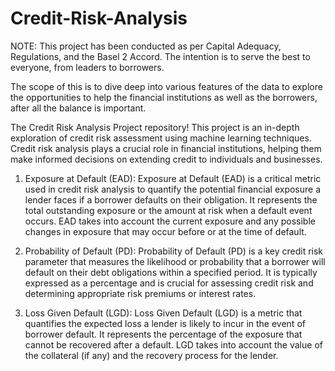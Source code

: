 # Credit-Risk-Analysis

NOTE: This project has been conducted as per Capital Adequacy, Regulations, and the Basel 2 Accord. The intention is to serve the best to everyone, from leaders to borrowers.

The scope of this is to dive deep into various features of the data to explore the opportunities to help the financial institutions as well as the borrowers, after all the balance is important.

The Credit Risk Analysis Project repository! This project is an in-depth exploration of credit risk assessment using machine learning techniques. Credit risk analysis plays a crucial role in financial institutions, helping them make informed decisions on extending credit to individuals and businesses.

1. Exposure at Default (EAD):
Exposure at Default (EAD) is a critical metric used in credit risk analysis to quantify the potential financial exposure a lender faces if a borrower defaults on their obligation. It represents the total outstanding exposure or the amount at risk when a default event occurs. EAD takes into account the current exposure and any possible changes in exposure that may occur before or at the time of default.

2. Probability of Default (PD):
Probability of Default (PD) is a key credit risk parameter that measures the likelihood or probability that a borrower will default on their debt obligations within a specified period. It is typically expressed as a percentage and is crucial for assessing credit risk and determining appropriate risk premiums or interest rates.

3. Loss Given Default (LGD):
Loss Given Default (LGD) is a metric that quantifies the expected loss a lender is likely to incur in the event of borrower default. It represents the percentage of the exposure that cannot be recovered after a default. LGD takes into account the value of the collateral (if any) and the recovery process for the lender.


